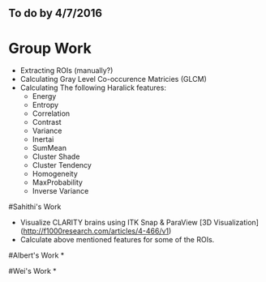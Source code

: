 ## To do by 4/7/2016

# Group Work 
* Extracting ROIs (manually?)
* Calculating Gray Level Co-occurence Matricies (GLCM)
* Calculating The following Haralick features:
  * Energy
  * Entropy
  * Correlation
  * Contrast
  * Variance
  * Inertai
  * SumMean
  * Cluster Shade
  * Cluster Tendency
  * Homogeneity
  * MaxProbability
  * Inverse Variance


#Sahithi's Work
* Visualize CLARITY brains using ITK Snap & ParaView [3D Visualization] (http://f1000research.com/articles/4-466/v1)
* Calculate above mentioned features for some of the ROIs. 

#Albert's Work 
* 


#Wei's Work 
* 


